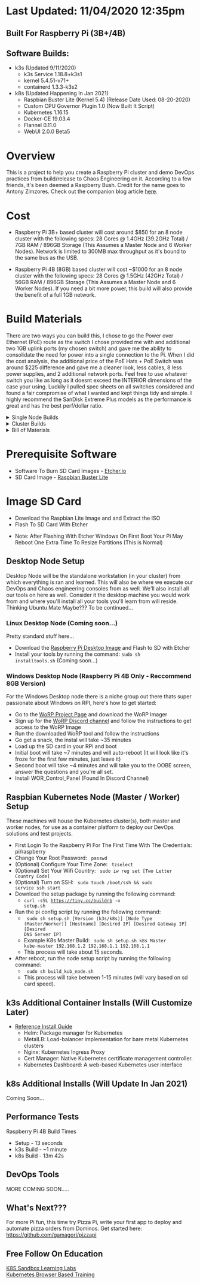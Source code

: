 # Last Updated: 11/04/2020 12:35pm
## Built For Raspberry Pi (3B+/4B)
## Software Builds:
 - k3s (Updated 9/11/2020)
   - k3s Service 1.18.8+k3s1
   - kernel 5.4.51-v71+
   - containerd 1.3.3-k3s2
 - k8s (Updated Happening In Jan 2021)
   - Raspbian Buster Lite (Kernel 5.4) (Release Date Used: 08-20-2020)
   - Custom CPU Governor Plugin 1.0 (Now Built It Script)
   - Kubernetes 1.16.15
   - Docker-CE 19.03.4
   - Flannel 0.11.0
   - WebUI 2.0.0 Beta5

# Overview
This is a project to help you create a Raspberry Pi cluster and demo DevOps practices from build/release to Chaos Engineering on it. According to a few friends, it's been deemed a Raspberry Bush. Credit for the name goes to Antony Zimzores. Check out the companion blog article [here](https://www.seanasaservice.com/blog/raspberry-bush). 

# Cost
 - Raspberry Pi 3B+ based cluster will cost around $850 for an 8 node cluster with the following specs: 28 Cores @ 1.4GHz (39.2GHz Total) / 7GB RAM / 896GB Storage (This Assumes a Master Node and 6 Worker Nodes). Network is limited to 300MB max throughput as it's bound to the same bus as the USB.

 - Raspberry Pi 4B (8GB) based cluster will cost ~$1000 for an 8 node cluster with the following specs: 28 Cores @ 1.5GHz (42GHz Total) / 56GB RAM / 896GB Storage (This Assumes a Master Node and 6 Worker Nodes). If you need a bit more power, this build will also provide the benefit of a full 1GB network.

# Build Materials
There are two ways you can build this, I chose to go the Power over Ethernet (PoE) route as the switch I chose provided me with and additional two 1GB uplink ports (my chosen switch) and gave me the ability to consolidate the need for power into a single connection to the Pi. When I did the cost analysis, the additional price of the PoE Hats + PoE Switch was around $225 difference and gave me a cleaner look, less cables, 8 less power supplies, and 2 additional network ports. Feel free to use whatever switch you like as long as it doesnt exceed the INTERIOR dimensions of the case your using. Luckily I pulled spec sheets on all switches considered and found a fair compromise of what I wanted and kept things tidy and simple. I highly recommend the SanDisk Extreme Plus models as the performance is great and has the best perf/dollar ratio.
  
<details>
<summary>Single Node Builds</summary>
<p>

#### Minimum
   - 1x [Raspberry PI 3B+]()
   - 1x [Raspberry Pi 3B+ Power Supply]()
   - 1x [SD Card - Minimum 16GB]()
   
#### Recommended
   - 1x [Raspberry Pi 4B]()
   - 1x [Raspberry Pi 4B Power Supply]()
   - 1x [SD Card - Minimum 64GB]()

</p>
</details>

<details>
<summary>Cluster Builds</summary>
<p>

#### Pi3B+ Minimum
   - 2x [Raspberry PI 3B+]()
   - 2x [Raspberry Pi 3B+ Power Supply]()
   - 2x [SD Card - Minimum 16GB]()
   
#### Recommended
   - 8x [Raspberry Pi 4B (8GB)]()
   - 8x [Raspberry Pi 4B Power Supply]()
   - 8x [SD Card - Minimum 64GB]()
   - 1x [PoE Switch]()
   - 1x [8 Node Cluster Case]()
</p>
</details>


<details>
<summary>Bill of Materials</summary>
<p>
 
#### Pi 3B+ Cluster
   - Pi3 Cluster
     - 8x [CanaKit Raspberry Pi 3 B+](https://www.canakit.com/raspberry-pi-3-model-b-plus.html) ($35/ea.)
     - 8x [CanaKit Raspberry Pi PoE Hat](https://www.canakit.com/raspberry-pi-poe-hat.html) ($20/ea.)
     - 8x [SanDisk Extreme Plus 128GB Micro SD Card](https://www.bestbuy.com/site/sandisk-extreme-plus-128gb-microsdxc-uhs-i-memory-card/6282919.p?skuId=6282919) ($33.99/ea.)
     - [.5ft Network Cables](https://www.amazon.com/gp/product/B06Y4722LW) ($12.59/10 Pack)
     - 1x [YuanLey Smart PoE Switch](https://www.amazon.com/gp/product/B07H8YN9C3) ($59.99)
     - 1x [C4 Labs Raspberry Pi Cluster Enclosure – Black Ice](https://www.c4labs.com/product/8-slot-stackable-cluster-case-raspberry-pi-3b-and-other-single-board-computers-color-options/) ($46.99)

   - Optional Non PoE Build (Won't be able to use the same case)
     - 1x [Anker 60W 10 Port USB](https://www.amazon.com/Anker-10-Port-Charger-PowerPort-iPhone/dp/B00YRYS4T4) ($39.99)
     - 8x [Micro USB Cables](https://www.amazon.com/Sabrent-6-Pack-Premium-Cables-CB-UM61/dp/B011KMSNXM) ($7.99)

#### Pi 4B Cluster
   - Pi4 Cluster 
     - 8x [Raspberry Pi 4B (8GB)](https://www.microcenter.com/product/622539/pi4modelB8gb?src=raspberrypi) ($65/ea.)
     - 8x [Raspberry Pi 4B Power Supply](https://www.microcenter.com/product/608170/raspberry-pi-4-official-15w-power-supply-us---black) ($7/ea.)
     - 8x [SD Card - Minimum 128GB](https://www.bestbuy.com/site/sandisk-extreme-plus-128gb-microsdxc-uhs-i-memory-card/6282919.p?skuId=6282919) ($39/ea.)
     - 8x [SanDisk Extreme Plus 128GB Micro SD Card](https://www.bestbuy.com/site/sandisk-extreme-plus-128gb-microsdxc-uhs-i-memory-card/6282919.p?skuId=6282919) ($34/ea.)
     - [.5ft Network Cables](https://www.amazon.com/gp/product/B06Y4722LW) ($13/10 Pack)
     - 1x [YuanLey Smart PoE Switch](https://www.amazon.com/gp/product/B07H8YN9C3) ($60)
     - 1x [C4 Labs Raspberry Pi Cluster Enclosure – Black Ice](https://www.c4labs.com/product/8-slot-stackable-cluster-case-raspberry-pi-3b-and-other-single-board-computers-color-options/) ($47)
     - 1x [GANA Micro HDMI To HDMI Adapter](https://www.amazon.com/gp/product/B07K21HSQX/ref=ppx_yo_dt_b_asin_title_o03_s00?ie=UTF8&psc=1) ($8)

   - Optional Non PoE Build (Won't be able to use the same case)
     - 1x [Anker 60W 10 Port USB](https://www.amazon.com/Anker-10-Port-Charger-PowerPort-iPhone/dp/B00YRYS4T4) ($40)
     - 8x [Micro USB Cables](https://www.amazon.com/Sabrent-6-Pack-Premium-Cables-CB-UM61/dp/B011KMSNXM) ($8)
      
   - Optional Case / Screen
     - 1x [3.5 Pi Case + Screen](https://www.amazon.com/Raspberry-320x480-Monitor-Raspbian-RetroPie/dp/B07N38B86S/)
      
</p>
</details>


# Prerequisite Software
  - Software To Burn SD Card Images - [Etcher.io](https://www.balena.io/etcher/)
  - SD Card Image - [Raspbian Buster Lite](https://downloads.raspberrypi.org/raspios_lite_armhf_latest)


# Image SD Card
  - Download the Raspbian Lite Image and and Extract the ISO
  - Flash To SD Card With Etcher
  * Note: After Flashing With Etcher Windows On First Boot Your Pi May Reboot One Extra Time To Resize Partitions (This is Normal)


## Desktop Node Setup
Desktop Node will be the standalone workstation (in your cluster) from which everything is ran and learned. This will also be where we execute our DevOps and Chaos engineering consoles from as well. We'll also install all our tools on here as well. Consider it the desktop machine you would work from and where you'll install all your tools you'll learn from will reside. Thinking Ubuntu Mate Maybe??? To be continued...

### Linux Desktop Node (Coming soon...)
Pretty standard stuff here...
  - Download the [Raspberry Pi Desktop Image](https://www.raspberrypi.org/downloads/raspberry-pi-os/) and Flash to SD with Etcher
  - Install your tools by running the command: <code>sudo sh installtools.sh</code> (Coming soon...) 
  

### Windows Desktop Node (Raspberry Pi 4B Only - Reccommend 8GB Version)
For the Windows Desktop node there is a niche group out there thats super passionate about Windows on RPI, here's how to get started:
  - Go to the [WoRP Project Page](https://www.worproject.ml/downloads) and download the WoRP Imager
  - Sign up for the [WoRP Discord channel](https://discord.com/invite/jQCpfVK) and follow the instructions to get access to the WoRP Image
  - Run the downloaded WoRP tool and follow the instructions
  - Go get a snack, the instal will take ~35 minutes
  - Load up the SD card in your RPi and boot
  - Initial boot will take ~7 minutes and will auto-reboot (It will look like it's froze for the first few minutes, just leave it)
  - Second boot will take ~4 minutes and will take you to the OOBE screen, answer the questions and you're all set.
  - Install WOR_Control_Panel (Found In Discord Channel)


## Raspbian Kubernetes Node (Master / Worker) Setup
These machines will house the Kubernetes cluster(s), both master and worker nodes, for use as a container platform to deploy our DevOps solutions and test projects.
  - First Login To the Raspberry Pi For The First Time With The Credentials: pi/raspberry
  - Change Your Root Password: <code> passwd </code>
  - (Optional) Configure Your Time Zone: <code> tzselect </code>
  - (Optional) Set Your Wifi Country: <code> sudo iw reg set [Two Letter Country Code] </code>
  - (Optional) Turn on SSH: <code> sudo touch /boot/ssh && sudo service ssh start</code>
  - Download the setup package by running the following command:
    - <code>curl -sSL https://tiny.cc/buildrb -o setup.sh</code>
  - Run the pi config script by running the following command:
    - <code> sudo sh setup.sh [Version (k3s/k8s)] [Node Type (Master/Worker)] [Hostname] [Desired IP] [Desired Gateway IP] [Desired DNS Server IP]</code>
    - Example K8s Master Build: <code> sudo sh setup.sh k8s Master kube-master 192.168.1.2 192.168.1.1 192.168.1.1 </code>
    - This process will take about 15 seconds.
  - After reboot, run the node setup script by running the following command:
    - <code> sudo sh build_kub_node.sh</code>
    - This process will take between 1-15 minutes (will vary based on sd card speed).

## k3s Additional Container Installs (Will Customize Later)
  - [Reference Install Guide](https://kauri.io/38-install-and-configure-a-kubernetes-cluster-with/418b3bc1e0544fbc955a4bbba6fff8a9/a)
    - Helm: Package manager for Kubernetes
    - MetalLB: Load-balancer implementation for bare metal Kubernetes clusters
    - Nginx: Kubernetes Ingress Proxy
    - Cert Manager: Native Kubernetes certificate management controller.
    - Kubernetes Dashboard: A web-based Kubernetes user interface
    
## k8s Additional Installs (Will Update In Jan 2021)
Coming Soon...

## Performance Tests
Raspberry Pi 4B Build Times
  - Setup - 13 seconds
  - k3s Build - ~1 minute
  - k8s Build - 13m 42s

## DevOps Tools
MORE COMING SOON.....

## What's Next???
For more Pi fun, this time try Pizza Pi, write your first app to deploy and automate pizza orders from Dominos. Get started here: https://github.com/gamagori/pizzapi

## Free Follow On Education
[K8S Sandbox Learning Labs](https://labs.play-with-k8s.com) <br>
[Kubernetes Browser Based Training](https://www.katacoda.com/courses/kubernetes)
